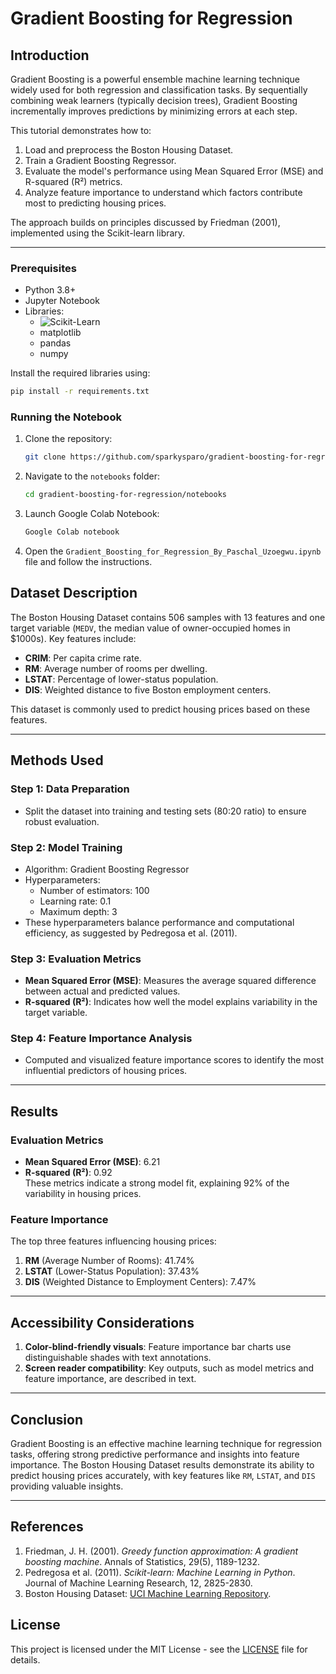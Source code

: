 # Gradient Boosting for Regression

## Introduction

Gradient Boosting is a powerful ensemble machine learning technique widely used for both regression and classification tasks. By sequentially combining weak learners (typically decision trees), Gradient Boosting incrementally improves predictions by minimizing errors at each step.

This tutorial demonstrates how to:
1. Load and preprocess the Boston Housing Dataset.
2. Train a Gradient Boosting Regressor.
3. Evaluate the model's performance using Mean Squared Error (MSE) and R-squared (R²) metrics.
4. Analyze feature importance to understand which factors contribute most to predicting housing prices.

The approach builds on principles discussed by Friedman (2001), implemented using the Scikit-learn library.

---
### Prerequisites
- Python 3.8+
- Jupyter Notebook
- Libraries:
  - ![Scikit-Learn](https://img.shields.io/badge/Scikit--Learn-F7931E?style=for-the-badge&logo=scikit-learn&logoColor=white)
  - matplotlib
  - pandas
  - numpy

Install the required libraries using:
```bash
pip install -r requirements.txt
```

### Running the Notebook
1. Clone the repository:
   ```bash
   git clone https://github.com/sparkysparo/gradient-boosting-for-regression.git
   ```
2. Navigate to the `notebooks` folder:
   ```bash
   cd gradient-boosting-for-regression/notebooks
   ```
3. Launch Google Colab Notebook:
   ```bash
   Google Colab notebook
   ```
4. Open the `Gradient_Boosting_for_Regression_By_Paschal_Uzoegwu.ipynb` file and follow the instructions.
    
## Dataset Description

The Boston Housing Dataset contains 506 samples with 13 features and one target variable (`MEDV`, the median value of owner-occupied homes in $1000s). Key features include:
- **CRIM**: Per capita crime rate.
- **RM**: Average number of rooms per dwelling.
- **LSTAT**: Percentage of lower-status population.
- **DIS**: Weighted distance to five Boston employment centers.

This dataset is commonly used to predict housing prices based on these features.

---

## Methods Used

### Step 1: Data Preparation
- Split the dataset into training and testing sets (80:20 ratio) to ensure robust evaluation.

### Step 2: Model Training
- Algorithm: Gradient Boosting Regressor
- Hyperparameters:
  - Number of estimators: 100
  - Learning rate: 0.1
  - Maximum depth: 3
- These hyperparameters balance performance and computational efficiency, as suggested by Pedregosa et al. (2011).

### Step 3: Evaluation Metrics
- **Mean Squared Error (MSE)**: Measures the average squared difference between actual and predicted values.
- **R-squared (R²)**: Indicates how well the model explains variability in the target variable.

### Step 4: Feature Importance Analysis
- Computed and visualized feature importance scores to identify the most influential predictors of housing prices.

---

## Results

### Evaluation Metrics
- **Mean Squared Error (MSE)**: 6.21
- **R-squared (R²)**: 0.92  
  These metrics indicate a strong model fit, explaining 92% of the variability in housing prices.

### Feature Importance
The top three features influencing housing prices:
1. **RM** (Average Number of Rooms): 41.74%
2. **LSTAT** (Lower-Status Population): 37.43%
3. **DIS** (Weighted Distance to Employment Centers): 7.47%

---

## Accessibility Considerations

1. **Color-blind-friendly visuals**: Feature importance bar charts use distinguishable shades with text annotations.
2. **Screen reader compatibility**: Key outputs, such as model metrics and feature importance, are described in text.

---

## Conclusion

Gradient Boosting is an effective machine learning technique for regression tasks, offering strong predictive performance and insights into feature importance. The Boston Housing Dataset results demonstrate its ability to predict housing prices accurately, with key features like `RM`, `LSTAT`, and `DIS` providing valuable insights.

---

## References

1. Friedman, J. H. (2001). *Greedy function approximation: A gradient boosting machine*. Annals of Statistics, 29(5), 1189-1232.
2. Pedregosa et al. (2011). *Scikit-learn: Machine Learning in Python*. Journal of Machine Learning Research, 12, 2825-2830.
3. Boston Housing Dataset: [UCI Machine Learning Repository](https://archive.ics.uci.edu/ml/datasets/Housing).


## License
This project is licensed under the MIT License - see the [LICENSE](LICENSE) file for details.


